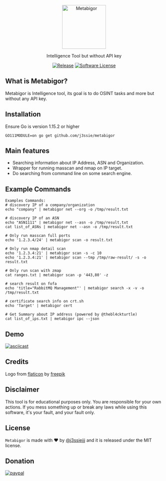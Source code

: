 <p align="center">
  <img alt="Metabigor" src="https://image.flaticon.com/icons/svg/1789/1789851.svg" height="140" />
  <p align="center">Intelligence Tool but without API key</p>
  <p align="center">
    <a href="https://github.com/j3ssie/metabigor"><img alt="Release" src="https://img.shields.io/github/v/release/j3ssie/metabigor.svg"></a>
    <a href=""><img alt="Software License" src="https://img.shields.io/badge/license-MIT-brightgreen.svg?style=flat-square"></a>
  </p>
</p>

## What is Metabigor?

Metabigor is Intelligence tool, its goal is to do OSINT tasks and more but without any API key.

## Installation

Ensure Go is version 1.15.2 or higher

```
GO111MODULE=on go get github.com/j3ssie/metabigor
```

## Main features

- Searching information about IP Address, ASN and Organization.
- Wrapper for running masscan and nmap on IP target.
- Do searching from command line on some search engine.

## Example Commands

```
Examples Commands:
# discovery IP of a company/organization
echo "company" | metabigor net --org -o /tmp/result.txt

# discovery IP of an ASN
echo "ASN1111" | metabigor net --asn -o /tmp/result.txt
cat list_of_ASNs | metabigor net --asn -o /tmp/result.txt

# Only run masscan full ports
echo '1.2.3.4/24' | metabigor scan -o result.txt

# Only run nmap detail scan
echo '1.2.3.4:21' | metabigor scan -s -c 10
echo '1.2.3.4:21' | metabigor scan --tmp /tmp/raw-result/ -s -o result.txt

# Only run scan with zmap
cat ranges.txt | metabigor scan -p '443,80' -z

# search result on fofa
echo 'title="RabbitMQ Management"' | metabigor search -x -v -o /tmp/result.txt

# certificate search info on crt.sh
echo 'Target' | metabigor cert

# Get Summary about IP address (powered by @thebl4ckturtle)
cat list_of_ips.txt | metabigor ipc --json
```

## Demo

[![asciicast](https://asciinema.org/a/301745.svg)](https://asciinema.org/a/301745)


## Credits

Logo from [flaticon](https://image.flaticon.com/icons/svg/1789/1789851.svg)
by [freepik](https://www.flaticon.com/authors/freepik)

## Disclaimer

This tool is for educational purposes only. You are responsible for your own actions. If you mess something up or break
any laws while using this software, it's your fault, and your fault only.

## License

`Metabigor` is made with ♥ by [@j3ssiejjj](https://twitter.com/j3ssiejjj) and it is released under the MIT license.

## Donation

[![paypal](https://www.paypalobjects.com/en_US/i/btn/btn_donateCC_LG.gif)](https://paypal.me/j3ssiejjj)
